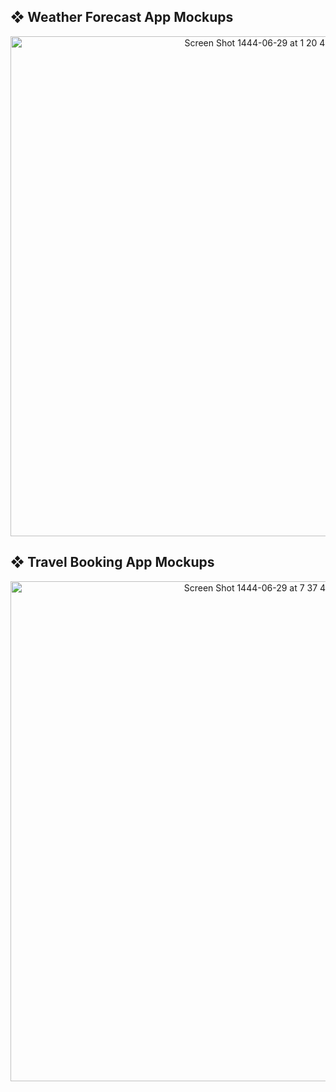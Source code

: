 <h2> ❖ Weather Forecast App Mockups </h2>
<p align= "center"> <img width="800" alt="Screen Shot 1444-06-29 at 1 20 47 AM" src="https://user-images.githubusercontent.com/59771760/213889227-0ed1f8ab-d255-4716-96ca-83b2e0bb29c7.png"> </p>

<h2> ❖ Travel Booking App Mockups </h2>

<p align= "center">  <img width="800" alt="Screen Shot 1444-06-29 at 7 37 47 AM" src="https://user-images.githubusercontent.com/59771760/213900882-c87fdbcd-410a-4524-ab86-ef883e99b5e1.png"> </p>
